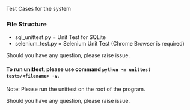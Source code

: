 Test Cases for the system  

### File Structure   
   
- sql_unittest.py = Unit Test for SQLite
- selenium_test.py = Selenium Unit Test (Chrome Browser is required)  
  
Should you have any question, please raise issue.  
#### To run unittest, please use command `python -m unittest tests/<filename> -v`.  
Note: Please run the unittest on the root of the program.  
  
Should you have any question, please raise issue.  
